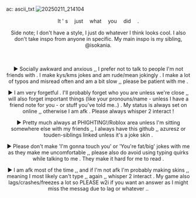 ac: ascii_txt
![20250211_214104](https://github.com/user-attachments/assets/5da56b0c-ed8b-407d-ba41-453158834a23)

<p align="center">
It ' s 　just 　what 　you 　did 　.
</p>

<p align="center">
Side note; I don't have a style, I just do whatever I think looks cool. I also don't take inspo from anyone in specific. My main inspo is my sibling, @isokania.
</p>
 　
<p align="center">
  ► Socially awkward and anxious ,, I prefer not to talk to people I'm not friends with . I make kys/kms jokes and am rude/mean jokingly . I make a lot of typos and misread often and am a bit slow ,, please be patient with me .
</p> 
<p align="center">
 ► I am very forgetful .  I'll probably forget who you are unless we're close ,, will also forget important things (like your pronouns/name - unless I have a friend note for you - or stuff you've told me..) .  My status is always set on online ,, otherwise I am afk . Please always whisper 2 interact !
</p>
<p align="center">
► Pretty much always at PHIGHTING!/Roblox area unless I'm sitting somewhere else with my friends ,, I always have this github ,, azuresz or touden-sibIings linked unless it's a joke skin .
</p>
<p align="center">
  ► Please don't make 'I'm gonna touch you' or 'You're fat/big' jokes with me as they make me uncomfortable ,, please also do avoid using typing quirks while talking to me . They make it hard for me to read .
</p>
<p align="center">
 ► I am afk most of the time ,, and if I'm not afk I'm probably making skins ,, meaning I most likely can't type ,, again ,, whisper 2 interact . My game also lags/crashes/freezes a lot so PLEASE w2i if you want an answer as I might miss the messag due to lag or whatever ..
</p>
